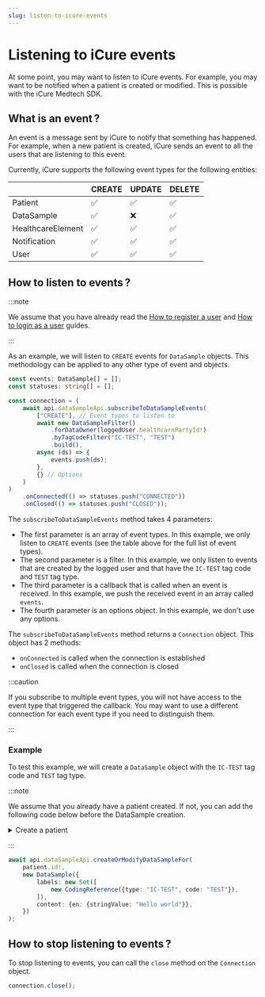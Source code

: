 ```yaml
---
slug: listen-to-icure-events
---
```


# Listening to iCure events

At some point, you may want to listen to iCure events. For example, you may want to be notified when a patient is created or modified. This is possible with the iCure Medtech SDK.

## What is an event&#8239;?

An event is a message sent by iCure to notify that something has happened. For example, when a new patient is created, iCure sends an event to all the users that are listening to this event.

Currently, iCure supports the following event types for the following entities:

|                   | CREATE | UPDATE | DELETE |
|-------------------|--------|--------|--------|
| Patient           | ✅      | ✅      | ✅      |
| DataSample        | ✅      | ❌      | ✅      |
| HealthcareElement | ✅      | ✅      | ✅      |
| Notification      | ✅      | ✅      | ✅      |
| User              | ✅      | ✅      | ✅      |

## How to listen to events&#8239;?

:::note

We assume that you have already read the [How to register a user](./how-to-register-a-user.md) and [How to login as a user](./how-to-login-as-a-user.md) guides.

:::

As an example, we will listen to `CREATE` events for `DataSample` objects. This methodology can be applied to any other type of event and objects.

<!-- file://code-samples/how-to/rsocket/index.mts snippet:can listen to dataSample events-->
```typescript
const events: DataSample[] = [];
const statuses: string[] = [];

const connection = (
	await api.dataSampleApi.subscribeToDataSampleEvents(
		["CREATE"], // Event types to listen to
		await new DataSampleFilter()
			.forDataOwner(loggedUser.healthcarePartyId!)
			.byTagCodeFilter("IC-TEST", "TEST")
			.build(),
		async (ds) => {
			events.push(ds);
		},
		{} // Options
	)
)
	.onConnected(() => statuses.push("CONNECTED"))
	.onClosed(() => statuses.push("CLOSED"));
```

The `subscribeToDataSampleEvents` method takes 4 parameters:
- The first parameter is an array of event types. In this example, we only listen to `CREATE` events (see the table above for the full list of event types).
- The second parameter is a filter. In this example, we only listen to events that are created by the logged user and that have the `IC-TEST` tag code and `TEST` tag type.
- The third parameter is a callback that is called when an event is received. In this example, we push the received event in an array called `events`.
- The fourth parameter is an options object. In this example, we don't use any options.

The `subscribeToDataSampleEvents` method returns a `Connection` object. This object has 2 methods:
- `onConnected` is called when the connection is established
- `onClosed` is called when the connection is closed

:::caution

If you subscribe to multiple event types, you will not have access to the event type that triggered the callback. You may want to use a different connection for each event type if you need to distinguish them.

:::

### Example

To test this example, we will create a `DataSample` object with the `IC-TEST` tag code and `TEST` tag type.

:::note

We assume that you already have a patient created. If not, you can add the following code below before the DataSample creation.
<details>
  <summary>Create a patient</summary>

<!-- file://code-samples/how-to/rsocket/index.mts snippet:create a patient for rsocket-->
```typescript
const patient = await api.patientApi.createOrModifyPatient(
	new Patient({
		firstName: "John",
		lastName: "Snow",
		note: "Winter is coming",
	})
);
```

</details>

:::

<!-- file://code-samples/how-to/rsocket/index.mts snippet:create a dataSample for rsocket-->
```typescript
await api.dataSampleApi.createOrModifyDataSampleFor(
	patient.id!,
	new DataSample({
		labels: new Set([
			new CodingReference({type: "IC-TEST", code: "TEST"}),
		]),
		content: {en: {stringValue: "Hello world"}},
	})
);
```


## How to stop listening to events&#8239;?

To stop listening to events, you can call the `close` method on the `Connection` object.

<!-- file://code-samples/how-to/rsocket/index.mts snippet:close the connection-->
```typescript
connection.close();
```






















